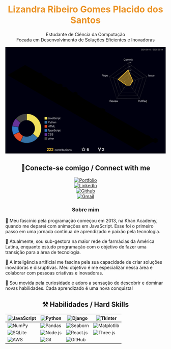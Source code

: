 <h1 align="center" style="color: #EB9326">Lizandra Ribeiro Gomes Placido dos Santos</h1>
<p align="center">Estudante de Ciência da Computação <br> Focada em Desenvolvimento de Soluções Eficientes e Inovadoras</p>

![](./profile-3d-contrib/profile-night-rainbow.svg)


<h2 align="center"> 🔌Conecte-se comigo / Connect with me </h2>

<div align="center">

[![Portfolio](https://img.shields.io/badge/Portfólio-000000?style=for-the-badge&logo=internet-explorer&logoColor=white)](https://codestorm.dev.br/)  
[![LinkedIn](https://img.shields.io/badge/LinkedIn-0077B5?style=for-the-badge&logo=linkedin&logoColor=white)](https://www.linkedin.com/in/lizandra-ribeiro-p-santos/)  
[![Github](https://img.shields.io/badge/Github-000?style=for-the-badge&logo=Github&logoColor=ffffff)](https://github.com/LizaGomes97)  
[![Gmail](https://img.shields.io/badge/Gmail-D14836?style=for-the-badge&logo=gmail&logoColor=white)](mailto:lizandraplacido@gmail.com)



</div>

<h3 align="center">Sobre mim</h3> 

<p>
🔹 Meu fascínio pela programação começou em 2013, na Khan Academy, quando me deparei com animações em JavaScript. Esse foi o primeiro passo em uma jornada contínua de aprendizado e paixão pela tecnologia. 
</p>

<p>
🔹 Atualmente, sou sub-gestora na maior rede de farmácias da América Latina, enquanto estudo programação com o objetivo de fazer uma transição para a área de tecnologia.
</p>

<p>
🔹 A inteligência artificial me fascina pela sua capacidade de criar soluções inovadoras e disruptivas. Meu objetivo é me especializar nessa área e colaborar com pessoas criativas e inovadoras.
</p>

<p>
🔹 Sou movida pela curiosidade e adoro a sensação de descobrir e dominar novas habilidades. Cada aprendizado é uma nova conquista!
</p>

<h2 align="center"> ⚒️ Habilidades / Hard Skills</h2>

<div align="center">

| ![JavaScript](https://img.shields.io/badge/javascript-%23323330.svg?style=for-the-badge&logo=javascript&logoColor=%23F7DF1E) | ![Python](https://img.shields.io/badge/python-3670A0?style=for-the-badge&logo=python&logoColor=ffdd54) | ![Django](https://img.shields.io/badge/django-092E20?style=for-the-badge&logo=django&logoColor=white) | ![Tkinter](https://img.shields.io/badge/Tkinter-FFDB00?style=for-the-badge&logo=python&logoColor=black) |
|---|---|---|---|
| ![NumPy](https://img.shields.io/badge/numpy-013243?style=for-the-badge&logo=numpy&logoColor=white) | ![Pandas](https://img.shields.io/badge/pandas-150458?style=for-the-badge&logo=pandas&logoColor=white) | ![Seaborn](https://img.shields.io/badge/Seaborn-005571?style=for-the-badge&logo=python&logoColor=white) | ![Matplotlib](https://img.shields.io/badge/Matplotlib-11557c?style=for-the-badge&logo=matplotlib&logoColor=white) |
| ![SQLite](https://img.shields.io/badge/sqlite-003B57?style=for-the-badge&logo=sqlite&logoColor=white) | ![Node.js](https://img.shields.io/badge/node.js-339933?style=for-the-badge&logo=nodedotjs&logoColor=white) | ![React.js](https://img.shields.io/badge/react-20232A?style=for-the-badge&logo=react&logoColor=61DAFB) | ![Three.js](https://img.shields.io/badge/three.js-000000?style=for-the-badge&logo=three.js&logoColor=white) |
| ![AWS](https://img.shields.io/badge/AWS-232F3E?style=for-the-badge&logo=amazon-aws&logoColor=white) | ![Git](https://img.shields.io/badge/git-%23F05033.svg?style=for-the-badge&logo=git&logoColor=white) | ![GitHub](https://img.shields.io/badge/github-%23121011.svg?style=for-the-badge&logo=github&logoColor=white) |   |


</div>





